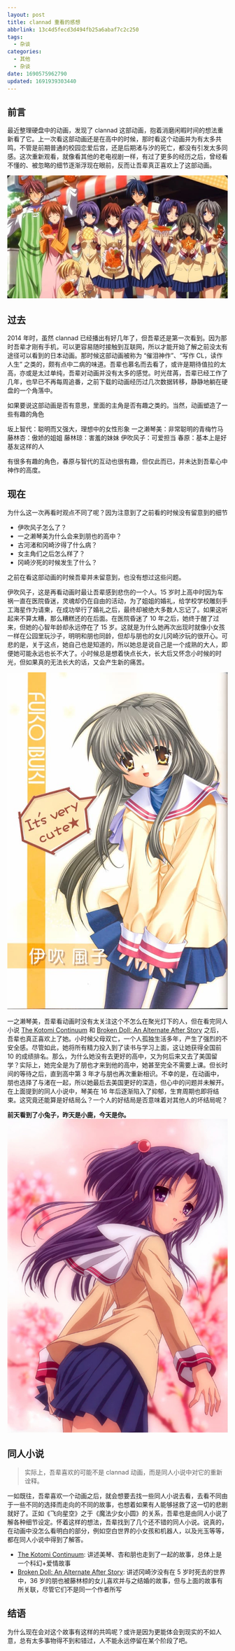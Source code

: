 ```yaml
---
layout: post
title: clannad 重看的感想
abbrlink: 13c4d5fecd3d494fb25a6abaf7c2c250
tags:
  - 杂谈
categories:
  - 其他
  - 杂谈
date: 1690575962790
updated: 1691939303440
---
```


## 前言

最近整理硬盘中的动画，发现了 clannad 这部动画，抱着消磨闲暇时间的想法重新看了它。上一次看这部动画还是在高中的时候，那时看这个动画并为有太多共鸣，不管是前期普通的校园恋爱后宫，还是后期渚与汐的死亡，都没有引发太多同感。这次重新观看，就像看其他的老电视剧一样，有过了更多的经历之后，曾经看不懂的、被忽略的细节逐渐浮现在眼前，反而让吾辈真正喜欢上了这部动画。

![e14dc33ae8634c17bb6b59f479609ce8.jpg](/resources/e14dc33ae8634c17bb6b59f479609ce8.jpg)

## 过去

2014 年时，虽然 clannad 已经播出有好几年了，但吾辈还是第一次看到。因为那时吾辈才刚有手机，可以更容易随时接触到互联网，所以才能开始了解之前没太有途径可以看到的日本动画。那时候这部动画被称为 “催泪神作”、“写作 CL，读作人生” 之类的，颇有点中二病的味道。吾辈也慕名而去看了，或许是期待值拉的太高，亦或是太过单纯，吾辈对动画并没有太多的感觉。时光荏苒，吾辈已经工作了几年，也早已不再每周追番，之前下载的动画经历过几次数据转移，静静地躺在硬盘的一个角落中。

如果要说这部动画是否有意思，里面的主角是否有趣之类的。当然，动画塑造了一些有趣的角色

坂上智代：聪明而又强大，理想中的女性形象
一之濑琴美：非常聪明的青梅竹马
藤林杏：傲娇的姐姐
藤林琼：害羞的妹妹
伊吹风子：可爱担当
春原：基本上是好基友这样的人

有很多有趣的角色，春原与智代的互动也很有趣，但仅此而已，并未达到吾辈心中神作的高度。

## 现在

为什么这一次再看时观点不同了呢？因为注意到了之前看的时候没有留意到的细节

- 伊吹风子怎么了？
- 一之濑琴美为什么会来到朋也的高中？
- 古河渚和冈崎汐得了什么病？
- 女主角们之后怎么样了？
- 冈崎汐死的时候发生了什么？

之前在看这部动画的时候吾辈并未留意到，也没有想过这些问题。

伊吹风子，这是再看动画时最让吾辈感到悲伤的一个人。15 岁时上高中时因为车祸一直在医院昏迷，灵魂却仍在自由的活动，为了姐姐的婚礼，给学校学校雕刻手工海星作为请柬，在成功举行了婚礼之后，最终却被绝大多数人忘记了。如果这听起来不算太糟，那么糟糕还的在后面。在医院昏迷了 10 年之后，她终于醒了过来，但她的心智年龄却永远停在了 15 岁。这就是为什么她再次出现时就像小女孩一样在公园里玩沙子，明明和朋也同龄，但却与朋也的女儿冈崎汐玩的很开心。可悲的是，关于这点，她自己也是知道的，所以她总是说自己是一个成熟的大人，即便她可能永远也长不大了。小时候总是想着快点长大，长大后又怀念小时候的时光，但如果真的无法长大的话，又会产生新的痛苦。

![伊吹风子](/resources/b1612469b2084f02a37d58d64254eeea.jpg)

一之濑琴美，吾辈看动画时没有太关注这个不怎么在聚光灯下的人，但在看完同人小说 [The Kotomi Continuum](https://www.fanfiction.net/s/11969560) 和 [Broken Doll: An Alternate After Story](https://archiveofourown.org/works/16039892) 之后，吾辈也真正喜欢上了她。小时候父母双亡，一个人孤独生活多年，产生了强烈的不安全感。尽管如此，她将所有精力投入到了读书与学习上面，这让她获得全国前 10 的成绩排名。那么，为什么她没有去更好的高中，又为何后来又去了美国留学？实际上，她完全是为了朋也才来到他的高中，她甚至完全不需要上课。但长时间的等待之后，直到高中第 3 年才与朋也再次重新相识。不幸的是，在动画中，朋也选择了与渚在一起，所以她最后去美国更好的深造，但心中的问题并未解开。在上面提到的同人小说中，琴美在 16 年后逐渐陷入了抑郁，生育周期也即将结束。这究竟还能算是好结局么？一个人的好结局是否意味着对其他人的坏结局呢？

**前天看到了小兔子，昨天是小鹿，今天是你。**
![一之濑琴美](/resources/d7442278e9fc4e8187d73a8589631633.jpg)

<!-- 冈崎汐死的时候发生了什么？看起来好像是时间倒转到渚分娩的时候，并且这次渚没有死亡。由于存在许多平行世界的暗示，这可能意味着朋也的意识去了另一个渚、汐和朋也都还活着的平行世界，但之前的世界呢？死亡是否仍然是事实。动画的结局多少算是个好结局，但也否定了之前的所有努力，因为朋也不是靠自己解决的问题，而是依赖于神奇的光玉。现实中不是这样运作的，如果现实中的亲人死亡，也只能忍住悲痛继续前进。 -->

## 同人小说

> 实际上，吾辈喜欢的可能不是 clannad 动画，而是同人小说中对它的重新诠释。

一如既往，吾辈喜欢一个动画之后，就会想要去找一些同人小说去看，去看不同由于一些不同的选择而走向的不同的故事，也想着如果有人能够拯救了这一切的悲剧就好了。正如《飞向星空》之于《魔法少女小圆》的关系，吾辈也是由同人小说了解各种细节设定。怀着这样的想法，吾辈找到了几个还不错的同人小说。说真的，在动画中没怎么看明白的部分，例如空白世界的小女孩和机器人，以及光玉等等，都在同人小说中得到了解答。

- [The Kotomi Continuum](https://www.fanfiction.net/s/11969560): 讲述美琴、杏和朋也走到了一起的故事，总体上是一个科幻+爱情故事
- [Broken Doll: An Alternate After Story](https://archiveofourown.org/works/16039892): 讲述冈崎汐没有在 5 岁时死去的世界中，36 岁的朋也被藤林椋的女儿喜欢并与之结婚的故事，但与上面的故事有所关联，尽管它们不是同一个作者所写

## 结语

为什么现在会对这个故事有这样的共鸣呢？或许是因为更能体会到现实的不如人意，总有太多事物得不到和错过，人不能永远停留在某个阶段了吧。
